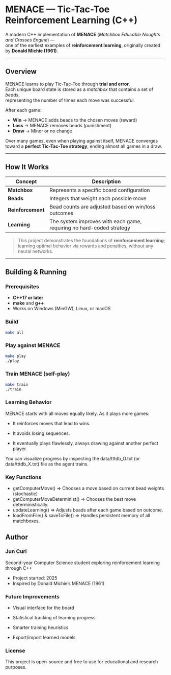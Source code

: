 # MENACE — Tic-Tac-Toe Reinforcement Learning (C++)

A modern C++ implementation of **MENACE** (*Matchbox Educable Noughts and Crosses Engine*) —  
one of the earliest examples of **reinforcement learning**, originally created by **Donald Michie (1961)**.

---

## Overview

MENACE learns to play Tic-Tac-Toe through **trial and error**.  
Each unique board state is stored as a *matchbox* that contains a set of *beads*,  
representing the number of times each move was successful.

After each game:
- **Win** → MENACE adds beads to the chosen moves (reward)  
- **Loss** → MENACE removes beads (punishment)  
- **Draw** → Minor or no change  

Over many games, even when playing against itself, MENACE converges toward a **perfect Tic-Tac-Toe strategy**, ending almost all games in a draw.

---

## How It Works

| Concept | Description |
|----------|--------------|
| **Matchbox** | Represents a specific board configuration |
| **Beads** | Integers that weight each possible move |
| **Reinforcement** | Bead counts are adjusted based on win/loss outcomes |
| **Learning** | The system improves with each game, requiring no hard-coded strategy |

> This project demonstrates the foundations of **reinforcement learning**; learning optimal behavior via rewards and penalties, without any neural networks.

---

## Building & Running

### Prerequisites
- **C++17 or later**
- **make** and **g++**
- Works on Windows (MinGW), Linux, or macOS

### Build
```bash
make all
```

### Play against MENACE
```bash
make play
./play
```

### Train MENACE (self-play)
```bash
make train
./train
```

### Learning Behavior
MENACE starts with all moves equally likely.
As it plays more games:

- It reinforces moves that lead to wins.

- It avoids losing sequences.

- It eventually plays flawlessly, always drawing against another perfect player.

You can visualize progress by inspecting the data/tttdb_O.txt (or data/tttdb_X.txt) file as the agent trains.

### Key Functions
- getComputerMove() => Chooses a move based on current bead weights (stochastic)
- getComputerMoveDeterminist() => Chooses the best move deterministically.
- updateLearning() => Adjusts beads after each game based on outcome.
- loadFromFile() & saveToFile() => Handles persistent memory of all matchboxes.

## Author
### Jun Curi
Second-year Computer Science student exploring reinforcement learning through C++
- Project started: 2025
- Inspired by Donald Michie’s MENACE (1961)

### Future Improvements
- Visual interface for the board

- Statistical tracking of learning progress

- Smarter training heuristics

- Export/import learned models

### License
This project is open-source and free to use for educational and research purposes.